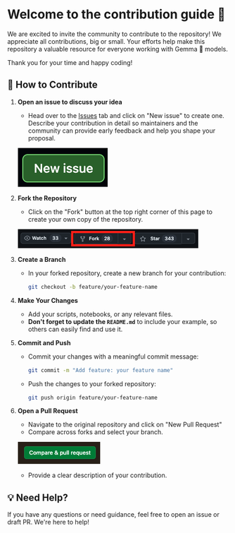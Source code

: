 # Welcome to the contribution guide 🤗

We are excited to invite the community to contribute to the repository! We appreciate all contributions, big or small. Your efforts help make this repository a valuable resource for everyone working with Gemma 💎 models.

Thank you for your time and happy coding!

## 🚀 How to Contribute

1. **Open an issue to discuss your idea**  
   - Head over to the [Issues](#) tab and click on "New issue" to create one. Describe your contribution in detail so maintainers and the community can provide early feedback and help you shape your proposal.

   ![New issue button](../assets/new_issue.png)

2. **Fork the Repository**
    - Click on the "Fork" button at the top right corner of this page to create your own copy of the repository.
    
    ![fork button](../assets/Fork.png)

3. **Create a Branch**
    - In your forked repository, create a new branch for your contribution:

        ```bash
        git checkout -b feature/your-feature-name
        ```

4. **Make Your Changes**
    - Add your scripts, notebooks, or any relevant files.
    - **Don't forget to update the `README.md`** to include your example, 
        so others can easily find and use it.

5. **Commit and Push**
    - Commit your changes with a meaningful commit message:
        ```bash
        git commit -m "Add feature: your feature name"
        ```
    - Push the changes to your forked repository:
        ```bash
        git push origin feature/your-feature-name
        ```

6. **Open a Pull Request**
    - Navigate to the original repository and click on "New Pull Request"
    - Compare across forks and select your branch.
    
    ![pull request](../assets/PR.png)
    - Provide a clear description of your contribution.
   

## 💡 Need Help?

If you have any questions or need guidance, feel free to open an issue or draft PR. We're here to help!